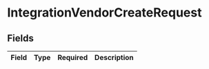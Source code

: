 # IntegrationVendorCreateRequest


## Fields

| Field       | Type        | Required    | Description |
| ----------- | ----------- | ----------- | ----------- |